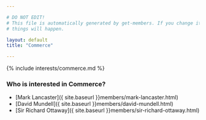 ```yaml
---

# DO NOT EDIT!
# This file is automatically generated by get-members. If you change it, bad
# things will happen.

layout: default
title: "Commerce"

---
```


{% include interests/commerce.md %}

### Who is interested in Commerce?


* [Mark Lancaster]({ site.baseurl }}members/mark-lancaster.html)
* [David Mundell]({ site.baseurl }}members/david-mundell.html)
* [Sir Richard Ottaway]({ site.baseurl }}members/sir-richard-ottaway.html)
